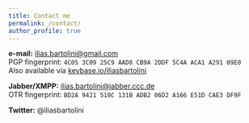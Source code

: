 ```yaml
---
title: Contact me
permalink: /contact/
author_profile: true
---
```


**e-mail:** ilias.bartolini@gmail.com  
PGP fingerprint: `4C05 3C09 25C9 AAD8 CB9A 2DDF 5C4A ACA1 A291 09E0`  
Also available via [keybase.io/iliasbartolini](https://keybase.io/iliasbartolini)

**Jabber/XMPP:** ilias.bartolini@jabber.ccc.de  
OTR fingerprint: `BD2A 9421 518C 131B ADB2 06D2 A166 E51D CAE3 DF9F`

**Twitter:** @iliasbartolini
